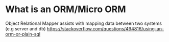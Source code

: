 # What is an ORM/Micro ORM
Object Relational Mapper assists with mapping data between two systems (e.g server and db)
https://stackoverflow.com/questions/494816/using-an-orm-or-plain-sql